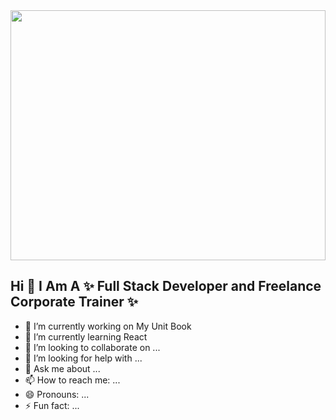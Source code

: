 <img src="https://images.pexels.com/photos/3183197/pexels-photo-3183197.jpeg?auto=compress&cs=tinysrgb&dpr=2&h=750&w=1260" width="100%" height="400px">

## Hi  👋  I Am A ✨ Full Stack Developer and Freelance Corporate Trainer  ✨

- 🔭 I’m currently working on My Unit Book
- 🌱 I’m currently learning React
- 👯 I’m looking to collaborate on ...
- 🤔 I’m looking for help with ...
- 💬 Ask me about ...
- 📫 How to reach me: ...
- 😄 Pronouns: ...
- ⚡ Fun fact: ...
